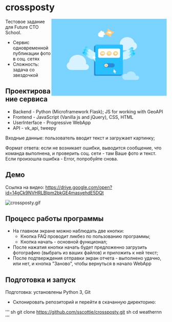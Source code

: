 # crossposty

<a href="url"><img src="https://github.com/sscottie/crossposty/blob/master/static/images/bg.gif" align="right" height="240" width="360" ></a>

Тестовое задание для Future CTO School.

* Сервис одновременной публикации фото в соц. сетях
* Сложность: задача со звездочкой

## Проектирование сервиса

* Backend - Python (Microframework Flask); JS for working with GeoAPI
* Frontend - JavaScript (Vanilla js and jQuery), CSS, HTML
* UserInterface - Progressive WebApp
* API - vk_api, tweepy

Входные данные: пользователь вводит текст и загружает картинку;

Формат ответа: если не возникает ошибки, выводится сообщение, что команда выполнена, и проверить соц. сети - там Ваше фото и текст. Если произошла ошибка - Error, попробуйте снова.

## Демо

Ссылка на видео: https://drive.google.com/open?id=14gCk9NVHRLBIpm2bkGE4masyehdE5DQt

![crossposty.gif](https://github.com/sscottie/crossposty/blob/master/crossposty.gif)

## Процесс работы программы

* На главном экране можно наблюдать две кнопки:
  * Кнопка FAQ проводит ликбез по пользованию программы;
  * Кнопка начать - основной функционал;
* После нажатия кнопки начать будет предложенно загрузить фотографию (выбрать из ваших файлов) и приложить к ней текст;
* После подтверждения отправки экран отчета - выполнено удачно, или нет, и кнопка "Заново", чтобы вернуться в начало WebApp

## Подготовка и запуск

Подготовка: установлены Python 3, Git

* Склонировать репозиторий и перейти в скачанную директорию:

'''
sh git clone https://github.com/sscottie/crossposty.git
sh cd weathernn
'''
